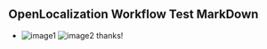 ## OpenLocalization Workflow Test MarkDown
* ![image1](.\d5498136-0526-4417-97ef-f84d080157fc.PNG)   ![image2](.\25316ca4-7643-46c6-a1d9-244869bb5b45.png) 
thanks!